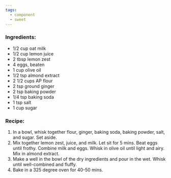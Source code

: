 ```yaml
---
tags:
  - component
  - sweet
---
```

### Ingredients:
- 1/2 cup oat milk
- 1/2 cup lemon juice
- 2 tbsp lemon zest
- 4 eggs, beaten
- 1 cup olive oil
- 1/2 tsp almond extract
- 2 1/2 cups AP flour
- 2 tsp ground ginger
- 2 tsp baking powder
- 1/4 tsp baking soda
- 1 tsp salt
- 1 cup sugar

### Recipe:
1. In a bowl, whisk together flour, ginger, baking soda, baking powder, salt, and sugar. Set aside.
2. Mix together lemon zest, juice, and milk. Let sit for 5 mins. Beat eggs until frothy. Combine milk and eggs. Whisk in olive oil until light and airy. Mix in almond extract.
3. Make a well in the bowl of the dry ingredients and pour in the wet. Whisk until well-combined and fluffy. 
5. Bake in a 325 degree oven for 40-50 mins. 